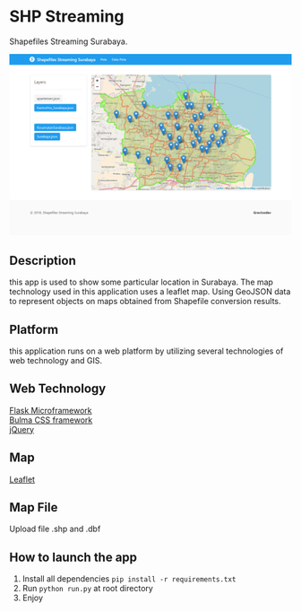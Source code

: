 # SHP Streaming<br>
Shapefiles Streaming Surabaya.<br>

![PostOfficeSub Map](https://raw.githubusercontent.com/rasyadh/postofficesub-map/master/project/static/ShapefilesStreamingSurabaya.png)

## Description
this app is used to show some particular location in Surabaya. The map technology used in this application uses a leaflet map. Using GeoJSON data to represent objects on maps obtained from Shapefile conversion results.

## Platform
this application runs on a web platform by utilizing several technologies of web technology and GIS.

## Web Technology
[Flask Microframework](http://flask.pocoo.org/)<br>
[Bulma CSS framework](https://bulma.io/)<br>
[jQuery](https://jquery.com/)

## Map
[Leaflet](https://leafletjs.com/)

## Map File
Upload file .shp and .dbf

## How to launch the app
1. Install all dependencies `pip install -r requirements.txt`
2. Run `python run.py` at root directory
3. Enjoy